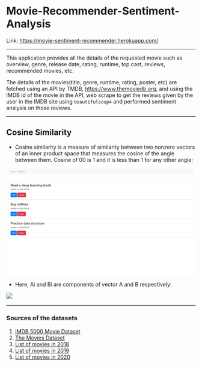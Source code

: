 # Movie-Recommender-Sentiment-Analysis

Link: https://movie-sentiment-recommender.herokuapp.com/

<hr>

This application provides all the details of the requested movie such as overview, genre, release date, rating, runtime, top cast, reviews, recommended movies, etc.

The details of the movies(title, genre, runtime, rating, poster, etc) are fetched using an API by TMDB, https://www.themoviedb.org, and using the IMDB id of the movie in the API, web scrape to get the reviews given by the user in the IMDB site using `beautifulsoup4` and performed sentiment analysis on those reviews.

<hr>

## Cosine Similarity
  - Cosine similarity is a measure of similarity between two nonzero vectors of an inner product space that measures the cosine of the angle between them. Cosine of 00 is 1 and it is less than 1 for any other angle:
  
  <img src="https://github.com/ijoseff/To-Do-List-App/blob/master/ReadMe%20Photos/home.png?raw=true" alt="App Demo">

 - Here, Ai and Bi are components of vector A and B respectively:
 
 <img src="https://www.oreilly.com/library/view/statistics-for-machine/9781788295758/assets/2b4a7a82-ad4c-4b2a-b808-e423a334de6f.png">

<hr>

### Sources of the datasets 

1. [IMDB 5000 Movie Dataset](https://www.kaggle.com/carolzhangdc/imdb-5000-movie-dataset)
2. [The Movies Dataset](https://www.kaggle.com/rounakbanik/the-movies-dataset)
3. [List of movies in 2018](https://en.wikipedia.org/wiki/List_of_American_films_of_2018)
4. [List of movies in 2019](https://en.wikipedia.org/wiki/List_of_American_films_of_2019)
5. [List of movies in 2020](https://en.wikipedia.org/wiki/List_of_American_films_of_2020)
